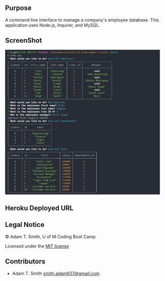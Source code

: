 ## Purpose
A command line interface to manage a company's employee database. This application uses Node.js, Inquirer, and MySQL. 

## ScreenShot
![](db/assets/screenshot.PNG)

## Heroku Deployed URL

## Legal Notice
© Adam T. Smith, U of M Coding Boot Camp 

Licensed under the [MIT license](LICENSE)
## Contributors
- Adam T. Smith <smith.adam937@gmail.com> 